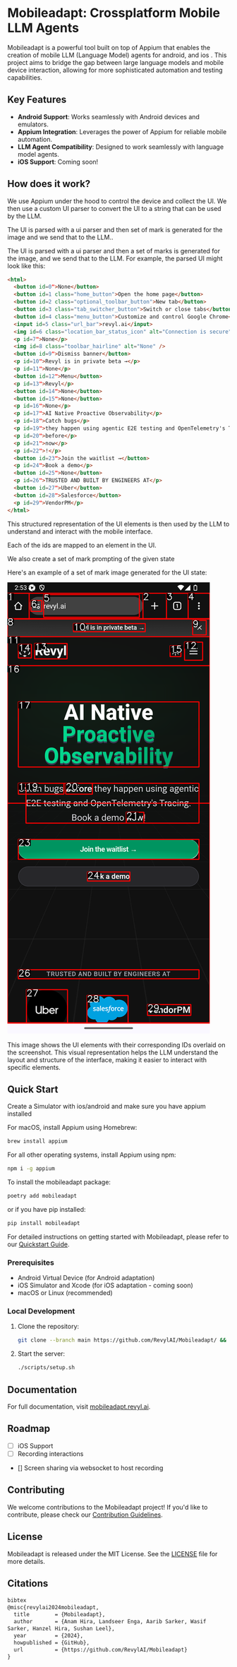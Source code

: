 # Mobileadapt: Crossplatform Mobile LLM Agents

Mobileadapt is a powerful tool built on top of Appium that enables the creation of mobile LLM (Language Model) agents for android, and ios . This project aims to bridge the gap between large language models and mobile device interaction, allowing for more sophisticated automation and testing capabilities.

## Key Features

- **Android Support**: Works seamlessly with Android devices and emulators.
- **Appium Integration**: Leverages the power of Appium for reliable mobile automation.
- **LLM Agent Compatibility**: Designed to work seamlessly with language model agents.
- **iOS Support**: Coming soon!


## How does it work?

We use Appium under the hood to control the device and collect the UI. We then use a custom UI parser to convert the UI to a string that can be used by the LLM.


The UI is parsed with a ui parser and then set of mark is generated for the image and we send that to the LLM..

The UI is parsed with a ui parser and then a set of marks is generated for the image, and we send that to the LLM. For example, the parsed UI might look like this:

```   html
<html>
  <button id=0">None</button>
  <button id=1 class="home_button">Open the home page</button>
  <button id=2 class="optional_toolbar_button">New tab</button>
  <button id=3 class="tab_switcher_button">Switch or close tabs</button>
  <button id=4 class="menu_button">Customize and control Google Chrome</button>
  <input id=5 class="url_bar">revyl.ai</input>
  <img id=6 class="location_bar_status_icon" alt="Connection is secure" />
  <p id=7">None</p>
  <img id=8 class="toolbar_hairline" alt="None" />
  <button id=9">Dismiss banner</button>
  <p id=10">Revyl is in private beta →</p>
  <p id=11">None</p>
  <button id=12">Menu</button>
  <p id=13">Revyl</p>
  <button id=14">None</button>
  <button id=15">None</button>
  <p id=16">None</p>
  <p id=17">AI Native Proactive Observability</p>
  <p id=18">Catch bugs</p>
  <p id=19">they happen using agentic E2E testing and OpenTelemetry's Tracing. Book a demo</p>
  <p id=20">before</p>
  <p id=21">now</p>
  <p id=22">!</p>
  <button id=23">Join the waitlist →</button>
  <p id=24">Book a demo</p>
  <button id=25">None</button>
  <p id=26">TRUSTED AND BUILT BY ENGINEERS AT</p>
  <button id=27">Uber</button>
  <button id=28">Salesforce</button>
  <p id=29">VendorPM</p>
</html>
```

This structured representation of the UI elements is then used by the LLM to understand and interact with the mobile interface.

Each of the ids are mapped to an element in the UI.

We also create a set of mark prompting of the given state



Here's an example of a set of mark image generated for the UI state:

![Set of Mark Example](.github/assets/set_of_mark.png)

This image shows the UI elements with their corresponding IDs overlaid on the screenshot. This visual representation helps the LLM understand the layout and structure of the interface, making it easier to interact with specific elements.






## Quick Start


Create a Simulator with ios/android and make sure you have appium installed


For macOS, install Appium using Homebrew:
```bash
brew install appium
```

For all other operating systems, install Appium using npm:
```bash
npm i -g appium
```


To install the mobileadapt package:


```bash
poetry add mobileadapt
```      
or if you have pip installed:

```bash
pip install mobileadapt
```

For detailed instructions on getting started with Mobileadapt, please refer to our [Quickstart Guide](https://mobileadapt.revyl.ai/quickstart).

### Prerequisites

- Android Virtual Device (for Android adaptation)
- iOS Simulator and Xcode (for iOS adaptation - coming soon)
- macOS or Linux (recommended)

### Local Development

1. Clone the repository:
   ```bash
   git clone --branch main https://github.com/RevylAI/Mobileadapt/ && cd mobileadapt/deploy
   ```

2. Start the server:
   ```bash
   ./scripts/setup.sh
   ```

## Documentation

For full documentation, visit [mobileadapt.revyl.ai](https://mobileadapt.revyl.ai).

## Roadmap
- [ ] iOS Support
- [ ] Recording interactions
- [] Screen sharing via websocket to host recording



## Contributing

We welcome contributions to the Mobileadapt project! If you'd like to contribute, please check our [Contribution Guidelines](https://github.com/RevylAI/Mobileadapt/blob/main/CONTRIBUTING.md).

## License

Mobileadapt is released under the MIT License. See the [LICENSE](https://github.com/RevylAI/Mobileadapt/blob/main/LICENSE) file for more details.

## Citations

```
bibtex
@misc{revylai2024mobileadapt,
  title        = {Mobileadapt},
  author       = {Anam Hira, Landseer Enga, Aarib Sarker, Wasif Sarker, Hanzel Hira, Sushan Leel},
  year         = {2024},
  howpublished = {GitHub},
  url          = {https://github.com/RevylAI/Mobileadapt}
}
```